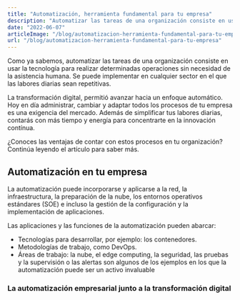 ```yaml
---
title: "Automatización, herramienta fundamental para tu empresa"
description: "Automatizar las tareas de una organización consiste en usar la tecnología para realizar determinadas operaciones sin necesidad de la asistencia humana."
date: "2022-06-07"
articleImage: "/blog/automatizacion-herramienta-fundamental-para-tu-empresa.jpg"
url: "/blog/automatizacion-herramienta-fundamental-para-tu-empresa"
---
```


Como ya sabemos, automatizar las tareas de una organización consiste en usar la tecnología para realizar determinadas operaciones sin necesidad de la asistencia humana. Se puede implementar en cualquier sector en el que las labores diarias sean repetitivas.

La transformación digital, permitió avanzar hacia un enfoque automático. Hoy en día administrar, cambiar y adaptar todos los procesos de tu empresa es una exigencia del mercado. Además de simplificar tus labores diarias, contarás con más tiempo y energía para concentrarte en la innovación contínua.

¿Conoces las ventajas de contar con estos procesos en tu organización? Continúa leyendo el artículo para saber más.

## Automatización en tu empresa

La automatización puede incorporarse y aplicarse a la red, la infraestructura, la preparación de la nube, los entornos operativos estándares (SOE) e incluso la gestión de la configuración y la implementación de aplicaciones.

Las aplicaciones y las funciones de la automatización pueden abarcar:

- Tecnologías para desarrollar, por ejemplo: los contenedores.
- Metodologías de trabajo, como DevOps.
- Áreas de trabajo: la nube, el edge computing, la seguridad, las pruebas y la supervisión o las alertas son algunos de los ejemplos en los que la automatización puede ser un activo invaluable

### La automatización empresarial junto a la transformación digital
